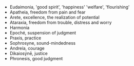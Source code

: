 ---
---


* Eudaimonia, 'good spirit', 'happiness' 'welfare', 'flourishing'
* Apatheia, freedom from pain and fear
* Arete, excellence, the realization of potential
* Ataraxia, freedom from trouble, distress and worry
* Harmonia 
* Epoché, suspension of judgment 
* Praxis, practice 
* Sophrosyne, sound-mindedness 
* Andreía, courage
* Dikaiosýnē, justice 
* Phronesis, good judgment